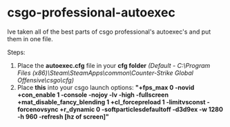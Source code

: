 # csgo-professional-autoexec

Ive taken all of the best parts of csgo professional's autoexec's and put them in one file.

Steps:

1. Place the **autoexec.cfg** file in your **cfg folder** 
   *(Default - C:\Program Files (x86)\Steam\SteamApps\common\Counter-Strike Global Offensive\csgo\cfg)*
2. Place **this** into your csgo launch options: **"+fps_max 0 -novid +con_enable 1 -console -nojoy -lv -high -fullscreen +mat_disable_fancy_blending 1 +cl_forcepreload 1 -limitvsconst -forcenovsync +r_dynamic 0 -softparticlesdefaultoff -d3d9ex -w 1280 -h 960 -refresh [hz of screen]"**
